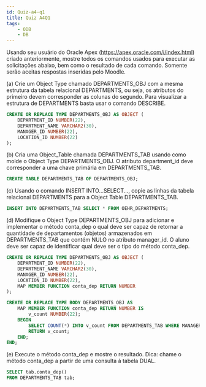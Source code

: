 ```yaml
---
id: Quiz-a4-q1
title: Quiz A4Q1
tags: 
    - ODB
    - DB
---
```


Usando seu usuário do Oracle Apex (<https://apex.oracle.com/i/index.html>) criado anteriormente, mostre todos os comandos usados para executar as solicitações abaixo, bem como o resultado de cada comando. Somente serão aceitas respostas inseridas pelo Moodle.

(a) Crie um Object Type chamado DEPARTMENTS_OBJ com a mesma estrutura da tabela relacional DEPARTMENTS, ou seja, os atributos do primeiro devem corresponder as colunas do segundo. Para visualizar a estrutura de DEPARTMENTS basta usar o comando DESCRIBE.

```sql
CREATE OR REPLACE TYPE DEPARTMENTS_OBJ AS OBJECT (
    DEPARTMENT_ID NUMBER(22),
    DEPARTMENT_NAME VARCHAR2(30),
    MANAGER_ID NUMBER(22),
    LOCATION_ID NUMBER(22)
);
```

(b) Cria uma Object_Table chamada DEPARTMENTS_TAB usando como molde o Object Type DEPARTMENTS_OBJ. O atributo department_id deve corresponder a uma chave primária em DEPARTMENTS_TAB.

```sql
CREATE TABLE DEPARTMENTS_TAB OF DEPARTMENTS_OBJ;
```

(c) Usando o comando INSERT INTO...SELECT..., copie as linhas da tabela relacional DEPARTMENTS para a Object Table DEPARTMENTS_TAB.

```sql
INSERT INTO DEPARTMENTS_TAB SELECT * FROM OEHR_DEPARTMENTS;
```

(d) Modifique o Object Type DEPARTMENTS_OBJ para adicionar e implementar o método conta_dep o qual deve ser capaz de retornar a quantidade de departamentos (objetos) armazenados em DEPARTMENTS_TAB que contém NULO no atributo manager_id. O aluno deve ser capaz de identificar qual deve ser o tipo do método conta_dep.

```sql
CREATE OR REPLACE TYPE DEPARTMENTS_OBJ AS OBJECT (
    DEPARTMENT_ID NUMBER(22),
    DEPARTMENT_NAME VARCHAR2(30),
    MANAGER_ID NUMBER(22),
    LOCATION_ID NUMBER(22),
    MAP MEMBER FUNCTION conta_dep RETURN NUMBER
);

CREATE OR REPLACE TYPE BODY DEPARTMENTS_OBJ AS
    MAP MEMBER FUNCTION conta_dep RETURN NUMBER IS
        v_count NUMBER(22);
    BEGIN
        SELECT COUNT(*) INTO v_count FROM DEPARTMENTS_TAB WHERE MANAGER_ID IS NULL;
        RETURN v_count;
    END;
END;
```

(e) Execute o método conta_dep e mostre o resultado. Dica: chame o método conta_dep a partir de uma consulta à tabela DUAL.

```sql
SELECT tab.conta_dep()
FROM DEPARTMENTS_TAB tab;
```
